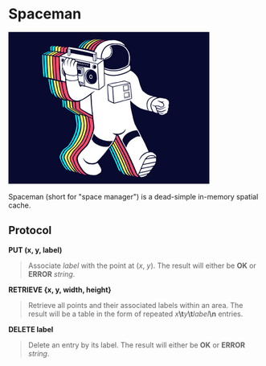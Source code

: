 Spaceman
========

![Spaceman](https://github.com/wcauchois/spaceman/raw/master/logo.png)

Spaceman (short for "space manager") is a dead-simple in-memory spatial cache.

Protocol
--------

**PUT (x, y, label)**

> Associate _label_ with the point at (_x_, _y_). The result will either be **OK** or **ERROR** _string_.

**RETRIEVE {x, y, width, height}**

> Retrieve all points and their associated labels within an area. The result will be
> a table in the form of repeated _x_**\t**_y_**\t**_label_**\n** entries.

**DELETE label**

> Delete an entry by its label. The result will either be **OK** or **ERROR** _string_.
